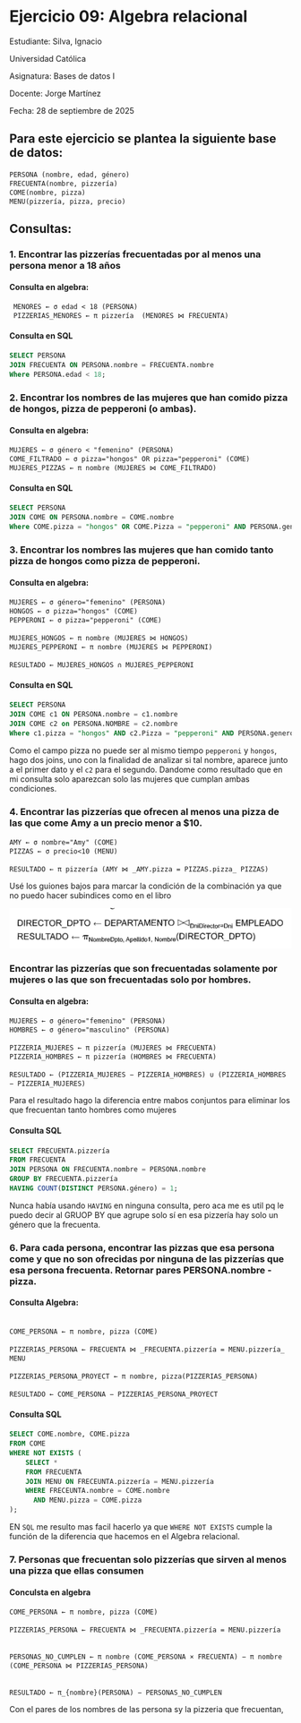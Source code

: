 
# Ejercicio 09: Algebra relacional

Estudiante: Silva, Ignacio 

Universidad Católica

Asignatura: Bases de datos I

Docente: Jorge Martínez

Fecha: 28 de septiembre de 2025
## Para este ejercicio se plantea la siguiente base de datos: 

```
PERSONA (nombre, edad, género)
FRECUENTA(nombre, pizzería)
COME(nombre, pizza)
MENU(pizzería, pizza, precio)
```

## Consultas:

### 1. Encontrar las pizzerías frecuentadas por al menos una persona menor a 18 años
#### Consulta en algebra:
```
 MENORES ← σ edad < 18 (PERSONA)
 PIZZERIAS_MENORES ← π pizzería  (MENORES ⋈ FRECUENTA)
```
#### Consulta en SQL

```SQL
SELECT PERSONA 
JOIN FRECUENTA ON PERSONA.nombre = FRECUENTA.nombre
Where PERSONA.edad < 18;
```

### 2. Encontrar los nombres de las mujeres que han comido pizza de hongos, pizza de pepperoni (o ambas). 

#### Consulta en algebra:

```
MUJERES ← σ género < "femenino" (PERSONA)
COME_FILTRADO ← σ pizza="hongos" OR pizza="pepperoni" (COME)
MUJERES_PIZZAS ← π nombre (MUJERES ⋈ COME_FILTRADO)
```

#### Consulta en SQL

```SQL
SELECT PERSONA
JOIN COME ON PERSONA.nombre = COME.nombre
Where COME.pizza = "hongos" OR COME.Pizza = "pepperoni" AND PERSONA.genero = "femenino";
```

### 3. Encontrar los nombres las mujeres que han comido tanto pizza de hongos como pizza de pepperoni. 

#### Consulta en algebra:

```
MUJERES ← σ género="femenino" (PERSONA)
HONGOS ← σ pizza="hongos" (COME)
PEPPERONI ← σ pizza="pepperoni" (COME)

MUJERES_HONGOS ← π nombre (MUJERES ⋈ HONGOS)
MUJERES_PEPPERONI ← π nombre (MUJERES ⋈ PEPPERONI)

RESULTADO ← MUJERES_HONGOS ∩ MUJERES_PEPPERONI
```


#### Consulta en SQL

```SQL
SELECT PERSONA
JOIN COME c1 ON PERSONA.nombre = c1.nombre
JOIN COME c2 on PERSONA.NOMBRE = c2.nombre
Where c1.pizza = "hongos" AND c2.Pizza = "pepperoni" AND PERSONA.genero = "femenino";
```
Como el campo pizza no puede ser al mismo tiempo `pepperoni` y `hongos`, hago dos joins, uno con la finalidad de analizar si tal nombre, aparece junto a el primer dato y el `c2` para el segundo. Dandome como resultado que en mi consulta solo aparezcan solo las mujeres que cumplan ambas condiciones.

### 4. Encontrar las pizzerías que ofrecen al menos una pizza de las que come Amy a un precio menor a $10.

```
AMY ← σ nombre="Amy" (COME)
PIZZAS ← σ precio<10 (MENU)

RESULTADO ← π pizzería (AMY ⋈ _AMY.pizza = PIZZAS.pizza_ PIZZAS)

```

Usé los guiones bajos para marcar la condición de la combinación ya que no puedo hacer subindices como en el libro 


![sc del libro](assets/scLibro1.png)

### Encontrar las pizzerías que son frecuentadas solamente por mujeres o las que son frecuentadas solo por hombres.


#### Consulta en algebra:
```
MUJERES ← σ género="femenino" (PERSONA)
HOMBRES ← σ género="masculino" (PERSONA)

PIZZERIA_MUJERES ← π pizzería (MUJERES ⋈ FRECUENTA)
PIZZERIA_HOMBRES ← π pizzería (HOMBRES ⋈ FRECUENTA)

RESULTADO ← (PIZZERIA_MUJERES − PIZZERIA_HOMBRES) ∪ (PIZZERIA_HOMBRES − PIZZERIA_MUJERES)

```
Para el resultado hago la diferencia entre mabos conjuntos para eliminar los que frecuentan tanto hombres como mujeres

#### Consulta SQL
```SQL
SELECT FRECUENTA.pizzería
FROM FRECUENTA
JOIN PERSONA ON FRECUENTA.nombre = PERSONA.nombre
GROUP BY FRECUENTA.pizzería
HAVING COUNT(DISTINCT PERSONA.género) = 1;
```

Nunca había usando `HAVING` en ninguna consulta, pero aca me es util pq le puedo decir al GRUOP BY que agrupe solo sí en esa pizzería hay solo un género que la frecuenta.

### 6. Para cada persona, encontrar las pizzas que esa persona come y que no son ofrecidas por ninguna de las pizzerías que esa persona frecuenta. Retornar pares PERSONA.nombre - pizza.

#### Consulta Algebra:

```

COME_PERSONA ← π nombre, pizza (COME)

PIZZERIAS_PERSONA ← FRECUENTA ⋈ _FRECUENTA.pizzería = MENU.pizzería_ MENU

PIZZERIAS_PERSONA_PROYECT ← π nombre, pizza(PIZZERIAS_PERSONA)

RESULTADO ← COME_PERSONA − PIZZERIAS_PERSONA_PROYECT
```

#### Consulta SQL

```SQL
SELECT COME.nombre, COME.pizza
FROM COME 
WHERE NOT EXISTS (
    SELECT *
    FROM FRECUENTA 
    JOIN MENU ON FRECEUNTA.pizzería = MENU.pizzería
    WHERE FRECEUNTA.nombre = COME.nombre
      AND MENU.pizza = COME.pizza
);

```
EN `SQL` me resulto mas facil hacerlo ya que `WHERE NOT EXISTS` cumple la función de la diferencia que hacemos en el Algebra relacional.

### 7. Personas que frecuentan solo pizzerías que sirven al menos una pizza que ellas consumen

#### Conculsta en algebra
```
COME_PERSONA ← π nombre, pizza (COME)

PIZZERIAS_PERSONA ← FRECUENTA ⋈ _FRECUENTA.pizzería = MENU.pizzería


PERSONAS_NO_CUMPLEN ← π nombre (COME_PERSONA × FRECUENTA) − π nombre (COME_PERSONA ⋈ PIZZERIAS_PERSONA)


RESULTADO ← π_{nombre}(PERSONA) − PERSONAS_NO_CUMPLEN

```

Con el pares de los nombres de las persona sy la pizzeria que frecuentan, 














